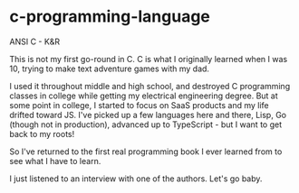 # c-programming-language

ANSI C - K&amp;R

This is not my first go-round in C. C is what I originally learned when I was 10, trying to make text adventure games with my dad.

I used it throughout middle and high school, and destroyed C programming classes in college while getting my electrical engineering degree. But at some point in college, I started to focus on SaaS products and my life drifted toward JS. I've picked up a few languages here and there, Lisp, Go (though not in production), advanced up to TypeScript - but I want to get back to my roots!

So I've returned to the first real programming book I ever learned from to see what I have to learn.

I just listened to an interview with one of the authors. Let's go baby.

